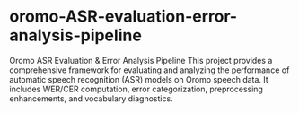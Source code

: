 # oromo-ASR-evaluation-error-analysis-pipeline
Oromo ASR Evaluation &amp; Error Analysis Pipeline This project provides a comprehensive framework for evaluating and analyzing the performance of automatic speech recognition (ASR) models on Oromo speech data. It includes WER/CER computation, error categorization, preprocessing enhancements, and vocabulary diagnostics.
